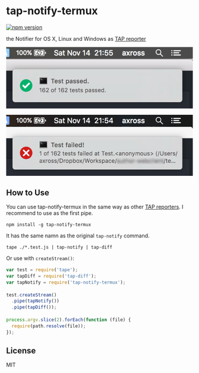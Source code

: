 # tap-notify-termux
[![npm version](https://badge.fury.io/js/tap-notify.svg)](http://badge.fury.io/js/tap-notify)

the Notifier for OS X, Linux and Windows as [TAP reporter](https://github.com/substack/tape#pretty-reporters)

![Screenshot](screenshot1.png)

![Screenshot](screenshot2.png)

## How to Use

You can use tap-notify-termux in the same way as other [TAP reporters](https://github.com/substack/tape#pretty-reporters). I recommend to use as the first pipe.

```
npm install -g tap-notify-termux
```

It has the same namn as the original `tap-notify` command. 
```
tape ./*.test.js | tap-notify | tap-diff
```

Or use with `createStream()`:

```javascript
var test = require('tape');
var tapDiff = require('tap-diff');
var tapNotify = require('tap-notify-termux');

test.createStream()
  .pipe(tapNotify())
  .pipe(tapDiff());

process.argv.slice(2).forEach(function (file) {
  require(path.resolve(file));
});
```

## License

MIT
